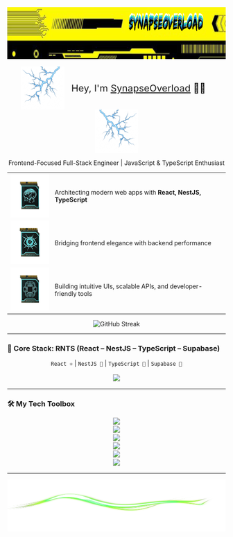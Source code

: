 <img src="./desing_header.png" style="width: 100%;"  height='120'/>

<p align="center">
  <img src="./design_1.webp" alt="Design" height="100" style="vertical-align: middle;transform: scaleX(-1)"/>
  &nbsp;&nbsp;
  <span style="font-size: 22px; vertical-align: middle;">
    Hey, I'm <a href="https://github.com/MaxGras">SynapseOverload</a> 👨‍💻
  </span>
  &nbsp;&nbsp;
  <img src="./design_1.webp" alt="Design" height="100" style="vertical-align: middle;"/>
</p>

<p align="center">
  Frontend-Focused Full-Stack Engineer | JavaScript & TypeScript Enthusiast
</p>

<div align="center">

|                                                                                          |                                                                              |
| ---------------------------------------------------------------------------------------- | ---------------------------------------------------------------------------- |
| <img src='./BrainMeltProgram.webp' height='100'>                            | Architecting modern web apps with <strong>React, NestJS, TypeScript</strong> |
|  <img src='./MadnessProgram.webp' height='100'>                          | Bridging frontend elegance with backend performance                          |
| <img src='./GenericProgram.webp' height='100'> | Building intuitive UIs, scalable APIs, and developer-friendly tools          |

</div>

<p align="center">
  <img src="https://github-readme-streak-stats.herokuapp.com/?user=OlehDev&theme=tokyonight" alt="GitHub Streak" />
</p>

---

### 🧰 Core Stack: RNTS (React – NestJS – TypeScript – Supabase)

<p align="center">
  <code>React ⚛️</code> | <code>NestJS 🚀</code> | <code>TypeScript 🦕</code> | <code>Supabase 🧩</code><br/><br/>
  <img src="https://skillicons.dev/icons?i=react,nestjs,typescript,supabase" />
</p>

---

### 🛠️ My Tech Toolbox

<p align="center">
  <!-- Row 1: 4 icons -->
  <img src="https://skillicons.dev/icons?i=react,nextjs,ts,js" />
  <br />

  <!-- Row 2: 6 icons -->
  <img src="https://skillicons.dev/icons?i=redux,tailwind,materialui,svelte,html,css" />
  <br />

  <!-- Row 3: 8 icons -->
  <img src="https://skillicons.dev/icons?i=nodejs,express,firebase,supabase,mongodb,postgres,prisma,vite" />
  <br />

  <!-- Row 4: 8 icons -->
  <img src="https://skillicons.dev/icons?i=git,github,vercel,figma,linux,bash,docker,nginx" />
  <br />

  <!-- Row 5: 6 icons -->
  <img src="https://skillicons.dev/icons?i=jest,py,fastapi,postman,threejs,graphql" />
  <br />

  <!-- Row 6: 4 icons -->
  <img src="https://skillicons.dev/icons?i=c,cpp,arduino,raspberrypi" />
</p>

---

<p align="center">
 <img src="./img_3.png" style="width: 100%;"  height='120'/>
</p>
